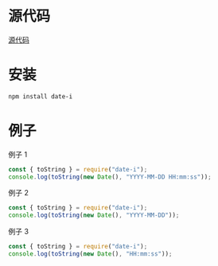 # 源代码

[源代码](https://github.com/heifade/date-i)

# 安装

```bash
npm install date-i
```

# 例子

例子 1

```js
const { toString } = require("date-i");
console.log(toString(new Date(), "YYYY-MM-DD HH:mm:ss"));
```

例子 2

```js
const { toString } = require("date-i");
console.log(toString(new Date(), "YYYY-MM-DD"));
```

例子 3

```js
const { toString } = require("date-i");
console.log(toString(new Date(), "HH:mm:ss"));
```
